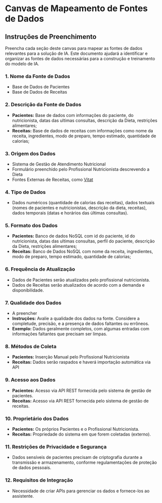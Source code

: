 # Canvas de Mapeamento de Fontes de Dados

## Instruções de Preenchimento

Preencha cada seção deste canvas para mapear as fontes de dados relevantes para a solução de IA. Este documento ajudará a identificar e organizar as fontes de dados necessárias para a construção e treinamento do modelo de IA.

### 1. Nome da Fonte de Dados

- Base de Dados de Pacientes
- Base de Dados de Receitas

### 2. Descrição da Fonte de Dados

- **Pacientes:** Base de dados com informações do paciente, do nutricionista, datas das ultimas consultas, descrição da Dieta, restrições alimentares; 
- **Receitas:** Base de dados de receitas com informações como nome da receita, ingredientes, modo de preparo, tempo estimado, quantidade de calorias;

### 3. Origem dos Dados

- Sistema de Gestão de Atendimento Nutricional
- Formulário preenchido pelo Profissional Nutricionista descrevendo a Dieta
- Fontes Externas de Receitas, como [Vitat](https://vitat.com.br/receitas/)

### 4. Tipo de Dados

- Dados numéricos (quantidade de calorias das receitas), dados textuais (nomes de pacientes e nutricionistas, descrição da dieta, receitas), dados temporais (datas e horários das últimas consultas).

### 5. Formato dos Dados

- **Pacientes:** Banco de dados NoSQL com id do paciente, id do nutricionista, datas das ultimas consultas, perfil do paciente, descrição da Dieta, restrições alimentares; 
- **Receitas:** Banco de Dados NoSQL com nome da receita, ingredientes, modo de preparo, tempo estimado, quantidade de calorias;

### 6. Frequência de Atualização

- Dados de Pacientes serão atualizados pelo profissional nutricionista.
- Dados de Receitas serão atualizados de acordo com a demanda e disponibilidade.

### 7. Qualidade dos Dados

- A preencher
- **Instruções:** Avalie a qualidade dos dados na fonte. Considere a completude, precisão, e a presença de dados faltantes ou errôneos.
- **Exemplo:** Dados geralmente completos, com algumas entradas com informações faltantes que precisam ser limpas.

### 8. Métodos de Coleta

- **Pacientes:** Inserção Manual pelo Profissional Nutricionista
- **Receitas:** Dados serão raspados e haverá importação automática via API

### 9. Acesso aos Dados

- **Pacientes:** Acesso via API REST fornecida pelo sistema de gestão de pacientes.
- **Receitas:** Acesso via API REST fornecida pelo sistema de gestão de receitas.

### 10. Proprietário dos Dados

- **Pacientes:** Os próprios Pacientes e o Profissional Nutricionista.
- **Receitas:** Propriedade do sistema em que forem coletadas (externo).

### 11. Restrições de Privacidade e Segurança

- Dados sensíveis de pacientes precisam de criptografia durante a transmissão e armazenamento, conforme regulamentações de proteção de dados pessoais.

### 12. Requisitos de Integração

- Necessidade de criar APIs para gerenciar os dados e fornece-los ao assistente.

